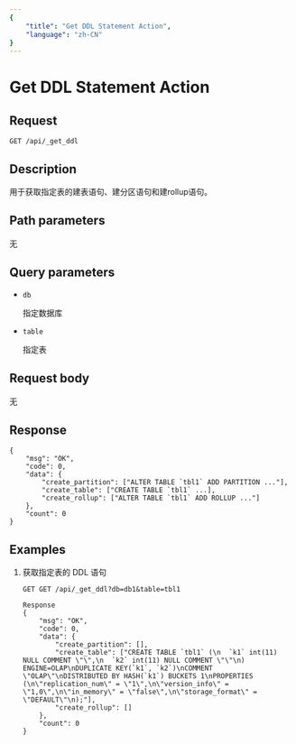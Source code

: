 ```yaml
---
{
    "title": "Get DDL Statement Action",
    "language": "zh-CN"
}
---
```


<!-- 
Licensed to the Apache Software Foundation (ASF) under one
or more contributor license agreements.  See the NOTICE file
distributed with this work for additional information
regarding copyright ownership.  The ASF licenses this file
to you under the Apache License, Version 2.0 (the
"License"); you may not use this file except in compliance
with the License.  You may obtain a copy of the License at

  http://www.apache.org/licenses/LICENSE-2.0

Unless required by applicable law or agreed to in writing,
software distributed under the License is distributed on an
"AS IS" BASIS, WITHOUT WARRANTIES OR CONDITIONS OF ANY
KIND, either express or implied.  See the License for the
specific language governing permissions and limitations
under the License.
-->

# Get DDL Statement Action

## Request

`GET /api/_get_ddl`

## Description

用于获取指定表的建表语句、建分区语句和建rollup语句。
    
## Path parameters

无

## Query parameters

* `db`

    指定数据库

* `table`
    
    指定表

## Request body

无

## Response

```
{
	"msg": "OK",
	"code": 0,
	"data": {
		"create_partition": ["ALTER TABLE `tbl1` ADD PARTITION ..."],
		"create_table": ["CREATE TABLE `tbl1` ...],
		"create_rollup": ["ALTER TABLE `tbl1` ADD ROLLUP ..."]
	},
	"count": 0
}
```
    
## Examples

1. 获取指定表的 DDL 语句

    ```
    GET GET /api/_get_ddl?db=db1&table=tbl1
    
    Response
    {
    	"msg": "OK",
    	"code": 0,
    	"data": {
    		"create_partition": [],
    		"create_table": ["CREATE TABLE `tbl1` (\n  `k1` int(11) NULL COMMENT \"\",\n  `k2` int(11) NULL COMMENT \"\"\n) ENGINE=OLAP\nDUPLICATE KEY(`k1`, `k2`)\nCOMMENT \"OLAP\"\nDISTRIBUTED BY HASH(`k1`) BUCKETS 1\nPROPERTIES (\n\"replication_num\" = \"1\",\n\"version_info\" = \"1,0\",\n\"in_memory\" = \"false\",\n\"storage_format\" = \"DEFAULT\"\n);"],
    		"create_rollup": []
    	},
    	"count": 0
    }
    ```




